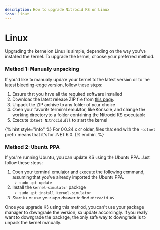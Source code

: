 ```yaml
---
description: How to upgrade Nitrocid KS on Linux
icon: linux
---
```


# Linux

Upgrading the kernel on Linux is simple, depending on the way you've installed the kernel. To upgrade the kernel, choose your preferred method.

### Method 1: Manually unpacking

If you'd like to manually update your kernel to the latest version or to the latest bleeding-edge version, follow these steps:

1. Ensure that you have all the required software installed
2. Download the latest release ZIP file from [this page](https://github.com/Aptivi/Kernel-Simulator/releases).
3. Unpack the ZIP archive to any folder of your choice
4. Open your favorite terminal emulator, like Konsole, and change the working directory to a folder containing the Nitrocid KS executable
5. Execute `dotnet Nitrocid.dll` to start the kernel

{% hint style="info" %}
For 0.0.24.x or older, files that end with the `-dotnet` prefix means that it's for .NET 6.0.
{% endhint %}

### Method 2: Ubuntu PPA

If you're running Ubuntu, you can update KS using the Ubuntu PPA. Just follow these steps:

1. Open your terminal emulator and execute the following command, assuming that you've already imported the Ubuntu PPA.
   * `sudo apt update`
2. Install the `kernel-simulator` package
   * `sudo apt install kernel-simulator`
3. Start `ks` or use your app drawer to find `Nitrocid KS`

Once you upgrade KS using this method, you can't use your package manager to downgrade the version, so update accordingly. If you really want to downgrade the package, the only safe way to downgrade is to unpack the kernel manually.
